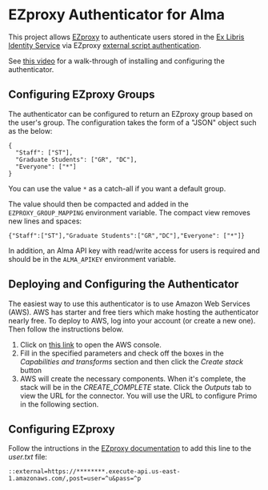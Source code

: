 # EZproxy Authenticator for Alma
This project allows [EZproxy](https://www.oclc.org/en/ezproxy.html) to authenticate users stored in the [Ex Libris Identity Service](https://knowledge.exlibrisgroup.com/Alma/Product_Documentation/010Alma_Online_Help_(English)/090Integrations_with_External_Systems/060Authentication/Ex_Libris_Identity_Service) via EZproxy [external script authentication](https://help.oclc.org/Library_Management/EZproxy/Authenticate_users/EZproxy_authentication_methods/External_script_authentication). 

See [this video](https://youtu.be/28itZYbVUdo) for a walk-through of installing and configuring the authenticator.

## Configuring EZproxy Groups
The authenticator can be configured to return an EZproxy group based on the user's group. The configuration takes the form of a "JSON" object such as the below:
```
{ 
  "Staff": ["ST"],
  "Graduate Students": ["GR", "DC"],
  "Everyone": ["*"]
}
```

You can use the value `*` as a catch-all if you want a default group.

The value should then be compacted and added in the `EZPROXY_GROUP_MAPPING` environment variable. The compact view removes new lines and spaces:
```
{"Staff":["ST"],"Graduate Students":["GR","DC"],"Everyone": ["*"]}
```

In addition, an Alma API key with read/write access for users is required and should be in the `ALMA_APIKEY` environment variable.

## Deploying and Configuring the Authenticator
The easiest way to use this authenticator is to use Amazon Web Services (AWS). AWS has starter and free tiers which make hosting the authenticator nearly free. To deploy to AWS, log into your account (or create a new one). Then follow the instructions below.

1. Click on [this link](https://console.aws.amazon.com/cloudformation/home?#/stacks/create/review?templateURL=https://almadtest.s3.amazonaws.com/sam/exl-ezproxy-authenticator/cloudformation.packaged.yaml&stackName=ExlEZproxyAuthenticator) to open the AWS console.
1. Fill in the specified parameters and check off the boxes in the *Capabilities and transforms* section and then click the *Create stack* button
1. AWS will create the necessary components. When it's complete, the stack will be in the *CREATE_COMPLETE* state. Click the *Outputs* tab to view the URL for the connector. You will use the URL to configure Primo in the following section.

## Configuring EZproxy
Follow the intructions in the [EZproxy documentation](https://help.oclc.org/Library_Management/EZproxy/Authenticate_users/EZproxy_authentication_methods/External_script_authentication) to add this line to the *user.txt* file:
```
::external=https://********.execute-api.us-east-1.amazonaws.com/,post=user=^u&pass=^p
```
